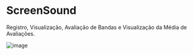 # ScreenSound

Registro, Visualização, Avaliação de Bandas e Visualização da Média de Avaliações.

![image](https://github.com/LiaTolentino/ScreenSound/assets/86992652/cbfe8968-57eb-4867-a37e-cafa4a4be4c2)
